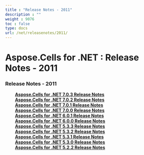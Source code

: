 ```yaml
---
title : "Release Notes - 2011" 
description : "" 
weight : 9076 
toc : false
type: docs
url: /net/releasenotes/2011/
---
```


# Aspose.Cells for .NET : Release Notes - 2011


### Release Notes - 2011

&nbsp;&nbsp;&nbsp;&nbsp;&nbsp;&nbsp;&nbsp;&nbsp;[**Aspose.Cells for .NET 7.0.3 Release Notes**](https://docs2.aspose.com/cells/net/releasenotes/2011/aspose.cells+for+.net+7.0.3+release+notes)    
&nbsp;&nbsp;&nbsp;&nbsp;&nbsp;&nbsp;&nbsp;&nbsp;[**Aspose.Cells for .NET 7.0.2 Release Notes**](https://docs2.aspose.com/cells/net/releasenotes/2011/aspose.cells+for+.net+7.0.2+release+notes)    
&nbsp;&nbsp;&nbsp;&nbsp;&nbsp;&nbsp;&nbsp;&nbsp;[**Aspose.Cells for .NET 7.0.1 Release Notes**](https://docs2.aspose.com/cells/net/releasenotes/2011/aspose.cells+for+.net+7.0.1+release+notes)    
&nbsp;&nbsp;&nbsp;&nbsp;&nbsp;&nbsp;&nbsp;&nbsp;[**Aspose.Cells for .NET 7.0.0 Release Notes**](https://docs2.aspose.com/cells/net/releasenotes/2011/aspose.cells+for+.net+7.0.0+release+notes)    
&nbsp;&nbsp;&nbsp;&nbsp;&nbsp;&nbsp;&nbsp;&nbsp;[**Aspose.Cells for .NET 6.0.1 Release Notes**](https://docs2.aspose.com/cells/net/releasenotes/2011/aspose.cells+for+.net+6.0.1+release+notes)    
&nbsp;&nbsp;&nbsp;&nbsp;&nbsp;&nbsp;&nbsp;&nbsp;[**Aspose.Cells for .NET 6.0.0 Release Notes**](https://docs2.aspose.com/cells/net/releasenotes/2011/aspose.cells+for+.net+6.0.0+release+notes)    
&nbsp;&nbsp;&nbsp;&nbsp;&nbsp;&nbsp;&nbsp;&nbsp;[**Aspose.Cells for .NET 5.3.3 Release Notes**](https://docs2.aspose.com/cells/net/releasenotes/2011/aspose.cells+for+.net+5.3.3+release+notes)    
&nbsp;&nbsp;&nbsp;&nbsp;&nbsp;&nbsp;&nbsp;&nbsp;[**Aspose.Cells for .NET 5.3.2 Release Notes**](https://docs2.aspose.com/cells/net/releasenotes/2011/aspose.cells+for+.net+5.3.2+release+notes)    
&nbsp;&nbsp;&nbsp;&nbsp;&nbsp;&nbsp;&nbsp;&nbsp;[**Aspose.Cells for .NET 5.3.1 Release Notes**](https://docs2.aspose.com/cells/net/releasenotes/2011/aspose.cells+for+.net+5.3.1+release+notes)    
&nbsp;&nbsp;&nbsp;&nbsp;&nbsp;&nbsp;&nbsp;&nbsp;[**Aspose.Cells for .NET 5.3.0 Release Notes**](https://docs2.aspose.com/cells/net/releasenotes/2011/aspose.cells+for+.net+5.3.0+release+notes)    
&nbsp;&nbsp;&nbsp;&nbsp;&nbsp;&nbsp;&nbsp;&nbsp;[**Aspose.Cells for .NET 5.2.2 Release Notes**](https://docs2.aspose.com/cells/net/releasenotes/2011/aspose.cells+for+.net+5.2.2+release+notes)    


           

